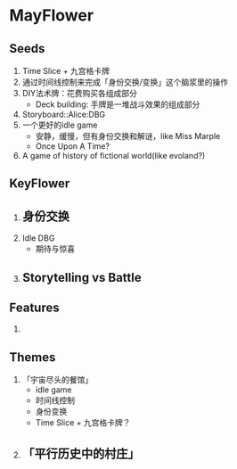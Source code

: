# MayFlower

## Seeds

1.  Time Slice + 九宫格卡牌
2.  通过时间线控制来完成「身份交换/变换」这个脑浆里的操作
3.  DIY法术牌：花费购买各组成部分
    -   Deck building: 手牌是一堆战斗效果的组成部分
4.  Storyboard::Alice:DBG
5.  一个更好的idle game
    -   安静，缓慢，但有身份交换和解谜，like Miss Marple
    -   Once Upon A Time?
6.  A game of history of fictional world(like evoland?)

## KeyFlower

1.  身份交换
    -   
2.  Idle DBG
    -   期待与惊喜
3.  Storytelling vs Battle
    -   

## Features

1.  

## Themes

1.  「宇宙尽头的餐馆」
    -   idle game
    -   时间线控制
    -   身份变换
    -   Time Slice + 九宫格卡牌？
2.  「平行历史中的村庄」
    -   
